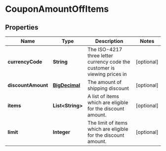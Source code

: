 
# CouponAmountOffItems

## Properties
Name | Type | Description | Notes
------------ | ------------- | ------------- | -------------
**currencyCode** | **String** | The ISO-4217 three letter currency code the customer is viewing prices in |  [optional]
**discountAmount** | [**BigDecimal**](BigDecimal.md) | The amount of shipping discount |  [optional]
**items** | **List&lt;String&gt;** | A list of items which are eligible for the discount amount. |  [optional]
**limit** | **Integer** | The limit of items which are eligible for the discount amount. |  [optional]



